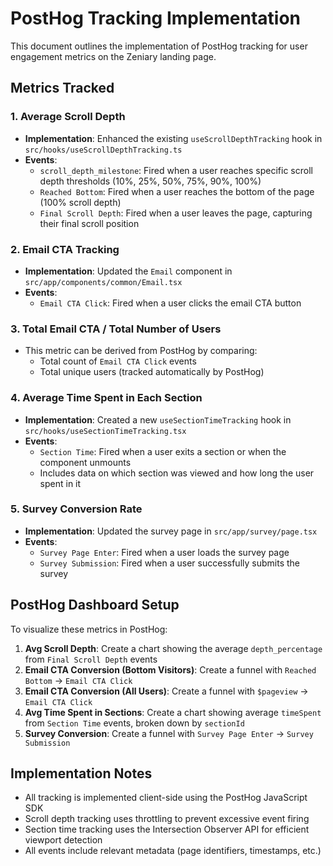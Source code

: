 # PostHog Tracking Implementation

This document outlines the implementation of PostHog tracking for user engagement metrics on the Zeniary landing page.

## Metrics Tracked

### 1. Average Scroll Depth

- **Implementation**: Enhanced the existing `useScrollDepthTracking` hook in `src/hooks/useScrollDepthTracking.ts`
- **Events**:
  - `scroll_depth_milestone`: Fired when a user reaches specific scroll depth thresholds (10%, 25%, 50%, 75%, 90%, 100%)
  - `Reached Bottom`: Fired when a user reaches the bottom of the page (100% scroll depth)
  - `Final Scroll Depth`: Fired when a user leaves the page, capturing their final scroll position

### 2. Email CTA Tracking

- **Implementation**: Updated the `Email` component in `src/app/components/common/Email.tsx`
- **Events**:
  - `Email CTA Click`: Fired when a user clicks the email CTA button

### 3. Total Email CTA / Total Number of Users

- This metric can be derived from PostHog by comparing:
  - Total count of `Email CTA Click` events
  - Total unique users (tracked automatically by PostHog)

### 4. Average Time Spent in Each Section

- **Implementation**: Created a new `useSectionTimeTracking` hook in `src/hooks/useSectionTimeTracking.tsx`
- **Events**:
  - `Section Time`: Fired when a user exits a section or when the component unmounts
  - Includes data on which section was viewed and how long the user spent in it

### 5. Survey Conversion Rate

- **Implementation**: Updated the survey page in `src/app/survey/page.tsx`
- **Events**:
  - `Survey Page Enter`: Fired when a user loads the survey page
  - `Survey Submission`: Fired when a user successfully submits the survey

## PostHog Dashboard Setup

To visualize these metrics in PostHog:

1. **Avg Scroll Depth**: Create a chart showing the average `depth_percentage` from `Final Scroll Depth` events
2. **Email CTA Conversion (Bottom Visitors)**: Create a funnel with `Reached Bottom` → `Email CTA Click`
3. **Email CTA Conversion (All Users)**: Create a funnel with `$pageview` → `Email CTA Click`
4. **Avg Time Spent in Sections**: Create a chart showing average `timeSpent` from `Section Time` events, broken down by `sectionId`
5. **Survey Conversion**: Create a funnel with `Survey Page Enter` → `Survey Submission`

## Implementation Notes

- All tracking is implemented client-side using the PostHog JavaScript SDK
- Scroll depth tracking uses throttling to prevent excessive event firing
- Section time tracking uses the Intersection Observer API for efficient viewport detection
- All events include relevant metadata (page identifiers, timestamps, etc.)
